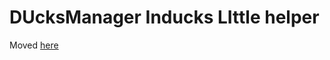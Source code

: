 # DUcksManager Inducks LIttle helper

Moved [here](https://github.com/ducksmanager/core/tree/master/apps/dumili)
